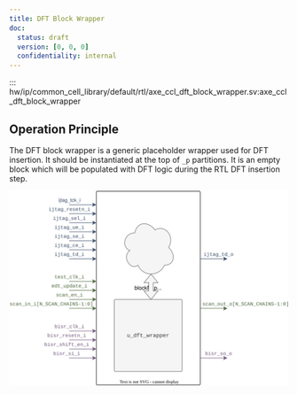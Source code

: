 ```yaml
---
title: DFT Block Wrapper
doc:
  status: draft
  version: [0, 0, 0]
  confidentiality: internal
---
```


::: hw/ip/common_cell_library/default/rtl/axe_ccl_dft_block_wrapper.sv:axe_ccl_dft_block_wrapper


## Operation Principle

The DFT block wrapper is a generic placeholder wrapper used for DFT insertion. It should be instantiated at the top of `_p` partitions. It is an empty block which will be populated with DFT logic during the RTL DFT insertion step.

![Functional Schematic: DFT Block Wrapper](./figures/axe_ccl_dft_block_wrapper.drawio.svg)
